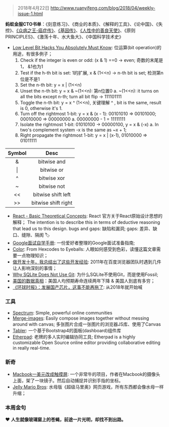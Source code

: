 > 2018年4月22日 http://www.ruanyifeng.com/blog/2018/04/weekly-issue-1.html

**蚂蚁金服CTO书单**：《刻意练习》、《商业的本质》、《解释的工具》、《论中国》、《失控》、[《众病之王-癌症传》](https://book.douban.com/subject/20507206/)、[《基因传》](https://book.douban.com/subject/27168433/)、[《人性中的善良天使》](https://book.douban.com/subject/26150549/)、《原则 PRINCIPLES》、《激荡十年、水大鱼大》、《中国科学技术史》

- [Low Level Bit Hacks You Absolutely Must Know](https://catonmat.net/low-level-bit-hacks): 位运算(bit operation)的用途，有很多例子；
    1. Check if the integer is even or odd:  (x & 1) ==0 -> even; 奇数的末尾是1， &1也为1
    2. Test if the h-th bit is set: 1的扩展, x & (1<<n) -> n-th bit is set;  检测第n位是不是1
    3. Set the n-th bit:  y = x | (1<<n)
    4. Unset the n-th bit: y = x & ~(1<<n): 第n位置0
      a. ~(1<<n): it turns on all the bits except n-th; turn all bit flip -> 111101111
    5. Toggle the n-th bit: y = x ^ (1<<n), 关键理解 ^ , bit is the same, result is 0, otherwise it's 1.
    6. Turn off the rightmost 1-bit: y = x & (x - 1): 00101010 => 00101000; 00010000 => 00000000
       a. 00000000 - 1 = 11111111
    7. Isolate the rightmost 1-bit: 01010100 -> 00000100,  y = x & (-x)
       a. In two's complement system -x is the same as ~x + 1;
    8. Right propagate the rightmost 1-bit: y = x | (x-1),  01010000 => 01011111

| Symbol |        Desc         |
| :----: | :-----------------: |
|   &    |     bitwise and     |
|   \|    |     bitwise or      |
|   ^    |     bitwise xor     |
|   ~    |     bitwise not     |
|   <<   | bitwise shift left  |
|   >>   | bitwise shift right |

- [React - Basic Theoretical Concepts](https://github.com/reactjs/react-basic): React 官方关于React原始设计思想的解释；
       The intention is to describe this in terms of deductive reasoning that lead us to this design.
       bugs and gaps: 缺陷和漏洞; gaps: 差异、缺口、缝隙、隔阂
        🏷️
- [Google面试自学手册](https://github.com/jwasham/coding-interview-university/blob/master/translations/README-cn.md): 一份爱好者整理的Google面试准备指南;
- [Color](http://jamie-wong.com/post/color/): From Hexcodes to Eyeballs: 人眼如何感受到色彩，读懂这篇文章需要一点物理知识；
- [做开发十年，我总结出了这些开发经验](https://cloud.tencent.com/developer/article/1004735): 2011年在百度浏览器团队时遇到几件让人影响深刻的事情；
- [Why SQLite Does Not Use Git](https://sqlite.org/whynotgit.html): 为什么SQLite不使用Git，而是使用Fossil;
- [美国的数据真相](https://mp.weixin.qq.com/s?__biz=MzI2NjA3ODk2MA%3D%3D&from=1084195010&idx=4&mid=2650848195&sn=7399ea1a80effc77cd2f788373b412d4&weiboauthoruid=5493934570&wm=9006_2001)：美国人均预期寿命连续两年下降 & 美国人到底有多穷；
- [《环球时报》：发展国产芯片，这事不能再拖了](http://finance.sina.com.cn/stock/y/2018-04-18/doc-ifzfkmth6405788.shtml):  从2018年就开始喊
       
### 工具
- [Spectrum](https://github.com/withspectrum/spectrum): Simple, powerful online communities
- [Merge-images](https://github.com/lukechilds/merge-images): Easily compose images together without messing around with canvas; 多张图片合成一张图片的浏览器JS库、使用了Canvas
- [Tabler](https://github.com/tabler/tabler): 一个基于Bootstrap4的面板(dashboard)组件库
- [Etherpad](https://etherpad.org/): 老牌的多人实时编辑协同工具; Etherpad is a highly customizable Open Source online editor providing collaborative editing in really real-time.
         

### 新奇
- [Macbook一美元改成触摸屏](https://github.com/bijection/sistine): 一个非常牛的项目，作者在Macbook的摄像头上面，架了一块镜子。然后自动捕捉并识别手指的坐标。
- [Jelly Mario Bros](https://jellymar.io/): 水母版《超级马里奥》网页游戏，所有东西都会像水母一样升缩；
       

### 本周金句
   ❤️ **人生就像玻璃窗上的苍蝇，前途一片光明，却找不到出路。**
